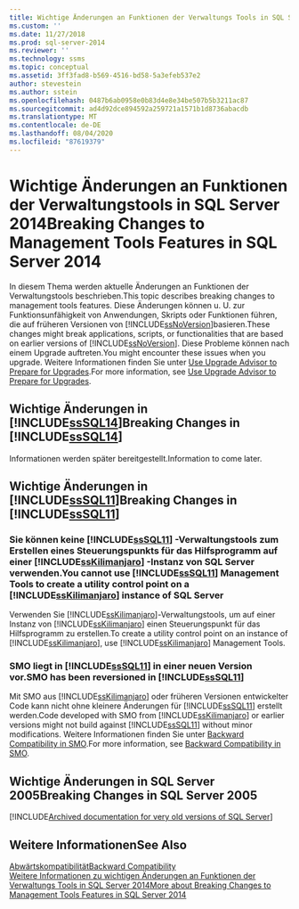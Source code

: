 ```yaml
---
title: Wichtige Änderungen an Funktionen der Verwaltungs Tools in SQL Server 2014 | Microsoft-Dokumentation
ms.custom: ''
ms.date: 11/27/2018
ms.prod: sql-server-2014
ms.reviewer: ''
ms.technology: ssms
ms.topic: conceptual
ms.assetid: 3ff3fad8-b569-4516-bd58-5a3efeb537e2
author: stevestein
ms.author: sstein
ms.openlocfilehash: 0487b6ab0958e0b83d4e8e34be507b5b3211ac87
ms.sourcegitcommit: ad4d92dce894592a259721a1571b1d8736abacdb
ms.translationtype: MT
ms.contentlocale: de-DE
ms.lasthandoff: 08/04/2020
ms.locfileid: "87619379"
---
```

# <a name="breaking-changes-to-management-tools-features-in-sql-server-2014"></a><span data-ttu-id="58e2a-102">Wichtige Änderungen an Funktionen der Verwaltungstools in SQL Server 2014</span><span class="sxs-lookup"><span data-stu-id="58e2a-102">Breaking Changes to Management Tools Features in SQL Server 2014</span></span>
  <span data-ttu-id="58e2a-103">In diesem Thema werden aktuelle Änderungen an Funktionen der Verwaltungstools beschrieben.</span><span class="sxs-lookup"><span data-stu-id="58e2a-103">This topic describes breaking changes to management tools features.</span></span> <span data-ttu-id="58e2a-104">Diese Änderungen können u. U. zur Funktionsunfähigkeit von Anwendungen, Skripts oder Funktionen führen, die auf früheren Versionen von [!INCLUDE[ssNoVersion](../includes/ssnoversion-md.md)]basieren.</span><span class="sxs-lookup"><span data-stu-id="58e2a-104">These changes might break applications, scripts, or functionalities that are based on earlier versions of [!INCLUDE[ssNoVersion](../includes/ssnoversion-md.md)].</span></span> <span data-ttu-id="58e2a-105">Diese Probleme können nach einem Upgrade auftreten.</span><span class="sxs-lookup"><span data-stu-id="58e2a-105">You might encounter these issues when you upgrade.</span></span> <span data-ttu-id="58e2a-106">Weitere Informationen finden Sie unter [Use Upgrade Advisor to Prepare for Upgrades](../../2014/sql-server/install/use-upgrade-advisor-to-prepare-for-upgrades.md).</span><span class="sxs-lookup"><span data-stu-id="58e2a-106">For more information, see [Use Upgrade Advisor to Prepare for Upgrades](../../2014/sql-server/install/use-upgrade-advisor-to-prepare-for-upgrades.md).</span></span>  
  
## <a name="breaking-changes-in-sssql14"></a><span data-ttu-id="58e2a-107">Wichtige Änderungen in [!INCLUDE[ssSQL14](../includes/sssql14-md.md)]</span><span class="sxs-lookup"><span data-stu-id="58e2a-107">Breaking Changes in [!INCLUDE[ssSQL14](../includes/sssql14-md.md)]</span></span>  
 <span data-ttu-id="58e2a-108">Informationen werden später bereitgestellt.</span><span class="sxs-lookup"><span data-stu-id="58e2a-108">Information to come later.</span></span>  
  
## <a name="breaking-changes-in-sssql11"></a><span data-ttu-id="58e2a-109">Wichtige Änderungen in [!INCLUDE[ssSQL11](../includes/sssql11-md.md)]</span><span class="sxs-lookup"><span data-stu-id="58e2a-109">Breaking Changes in [!INCLUDE[ssSQL11](../includes/sssql11-md.md)]</span></span>  
  
### <a name="you-cannot-use-sssql11-management-tools-to-create-a-utility-control-point-on-a-sskilimanjaro-instance-of-sql-server"></a><span data-ttu-id="58e2a-110">Sie können keine [!INCLUDE[ssSQL11](../includes/sssql11-md.md)] -Verwaltungstools zum Erstellen eines Steuerungspunkts für das Hilfsprogramm auf einer [!INCLUDE[ssKilimanjaro](../includes/sskilimanjaro-md.md)] -Instanz von SQL Server verwenden.</span><span class="sxs-lookup"><span data-stu-id="58e2a-110">You cannot use [!INCLUDE[ssSQL11](../includes/sssql11-md.md)] Management Tools to create a utility control point on a [!INCLUDE[ssKilimanjaro](../includes/sskilimanjaro-md.md)] instance of SQL Server</span></span>  
 <span data-ttu-id="58e2a-111">Verwenden Sie [!INCLUDE[ssKilimanjaro](../includes/sskilimanjaro-md.md)]-Verwaltungstools, um auf einer Instanz von [!INCLUDE[ssKilimanjaro](../includes/sskilimanjaro-md.md)] einen Steuerungspunkt für das Hilfsprogramm zu erstellen.</span><span class="sxs-lookup"><span data-stu-id="58e2a-111">To create a utility control point on an instance of [!INCLUDE[ssKilimanjaro](../includes/sskilimanjaro-md.md)], use [!INCLUDE[ssKilimanjaro](../includes/sskilimanjaro-md.md)] Management Tools.</span></span>  
  
### <a name="smo-has-been-reversioned-in-sssql11"></a><span data-ttu-id="58e2a-112">SMO liegt in [!INCLUDE[ssSQL11](../includes/sssql11-md.md)] in einer neuen Version vor.</span><span class="sxs-lookup"><span data-stu-id="58e2a-112">SMO has been reversioned in [!INCLUDE[ssSQL11](../includes/sssql11-md.md)]</span></span>  
 <span data-ttu-id="58e2a-113">Mit SMO aus [!INCLUDE[ssKilimanjaro](../includes/sskilimanjaro-md.md)] oder früheren Versionen entwickelter Code kann nicht ohne kleinere Änderungen für [!INCLUDE[ssSQL11](../includes/sssql11-md.md)] erstellt werden.</span><span class="sxs-lookup"><span data-stu-id="58e2a-113">Code developed with SMO from [!INCLUDE[ssKilimanjaro](../includes/sskilimanjaro-md.md)] or earlier versions might not build against [!INCLUDE[ssSQL11](../includes/sssql11-md.md)] without minor modifications.</span></span> <span data-ttu-id="58e2a-114">Weitere Informationen finden Sie unter [Backward Compatibility in SMO](../relational-databases/server-management-objects-smo/backward-compatibility-in-smo.md).</span><span class="sxs-lookup"><span data-stu-id="58e2a-114">For more information, see [Backward Compatibility in SMO](../relational-databases/server-management-objects-smo/backward-compatibility-in-smo.md).</span></span>  

## <a name="breaking-changes-in-sql-server-2005"></a><a name="previous-versions"></a><span data-ttu-id="58e2a-115">Wichtige Änderungen in SQL Server 2005</span><span class="sxs-lookup"><span data-stu-id="58e2a-115">Breaking Changes in SQL Server 2005</span></span>  

[!INCLUDE[Archived documentation for very old versions of SQL Server](../includes/paragraph-content/previous-versions-archive-documentation-sql-server.md)]

## <a name="see-also"></a><span data-ttu-id="58e2a-116">Weitere Informationen</span><span class="sxs-lookup"><span data-stu-id="58e2a-116">See Also</span></span>  
 [<span data-ttu-id="58e2a-117">Abwärtskompatibilität</span><span class="sxs-lookup"><span data-stu-id="58e2a-117">Backward Compatibility</span></span>](../../2014/getting-started/backward-compatibility.md)  
 [<span data-ttu-id="58e2a-118">Weitere Informationen zu wichtigen Änderungen an Funktionen der Verwaltungs Tools in SQL Server 2014</span><span class="sxs-lookup"><span data-stu-id="58e2a-118">More about Breaking Changes to Management Tools Features in SQL Server 2014</span></span>](breaking-changes-to-database-engine-features-in-sql-server-2016.md?view=sql-server-2014)  
  
  
